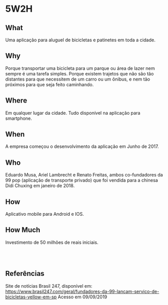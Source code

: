 # 5W2H

## What
Uma aplicação para aluguel de bicicletas e patinetes em toda a cidade.

## Why
Porque transportar uma bicicleta para um parque ou área de lazer nem sempre é uma tarefa simples. Porque existem trajetos que não são tão distantes para que necessitem de um carro ou um ônibus, e nem tão próximos para que seja feito caminhando.

## Where
Em qualquer lugar da cidade. Tudo disponível na aplicação para smartphone.

## When
A empresa começou o desenvolvimento da aplicação em Junho de 2017.

## Who
Eduardo Musa, Ariel Lambrecht e Renato Freitas, ambos co-fundadores da 99 pop (aplicação de transporte privado) que foi vendida para a chinesa Didi Chuxing em janeiro de 2018.

## How
Aplicativo mobile para Android e IOS.

## How Much
Investimento de 50 milhões de reais iniciais.

<br><br>
## Referências
Site de notícias Brasil 247, disponível em: https://www.brasil247.com/geral/fundadores-da-99-lancam-servico-de-bicicletas-yellow-em-sp Acesso em 09/09/2019